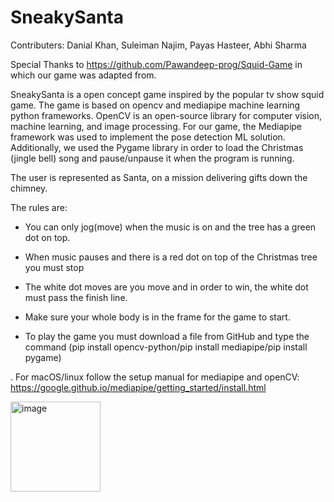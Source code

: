 # SneakySanta
 
Contributers: Danial Khan, Suleiman Najim, Payas Hasteer, Abhi Sharma

Special Thanks to https://github.com/Pawandeep-prog/Squid-Game in which our game was adapted from.

SneakySanta is a open concept game inspired by the popular tv show squid game. The game is based on opencv and mediapipe machine learning python frameworks. OpenCV is an open-source library for computer vision, machine learning, and image processing. For our game, the Mediapipe framework was used to implement the pose detection ML solution. Additionally, we used the Pygame library in order to load the Christmas (jingle bell) song and pause/unpause it when the program is running.

The user is represented as Santa, on a mission delivering gifts down the chimney.

The rules are:

- You can only jog(move) when the music is on and the tree has a green dot on top.

- When music pauses and there is a red dot on top of the Christmas tree you must stop

- The white dot moves are you move and in order to win, the white dot must pass the finish line.

- Make sure your whole body is in the frame for the game to start.

- To play the game you must download a file from GitHub and type the command (pip install opencv-python/pip install mediapipe/pip install pygame)

. For macOS/linux follow the setup manual for mediapipe and openCV: https://google.github.io/mediapipe/getting_started/install.html

<img width="144" alt="image" src="https://user-images.githubusercontent.com/83788585/189701652-1f393d04-6622-4671-bf4f-f4633dd2e60e.png">
